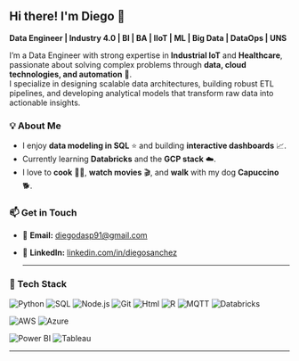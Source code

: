 ## Hi there! I'm Diego 👋  
**Data Engineer | Industry 4.0 | BI | BA | IIoT | ML | Big Data | DataOps | UNS**

I’m a Data Engineer with strong expertise in **Industrial IoT** and **Healthcare**, passionate about solving complex problems through **data, cloud technologies, and automation** 🤖.  
I specialize in designing scalable data architectures, building robust ETL pipelines, and developing analytical models that transform raw data into actionable insights.

### 💡 About Me
- I enjoy **data modeling in SQL** ⭐ and building **interactive dashboards** 📈.  
- Currently learning **Databricks** and the **GCP stack** ☁️.  
- I love to **cook** 👨‍🍳, **watch movies** 🎬, and **walk** with my dog **Capuccino** 🐕.  

### 📫 Get in Touch
- 📧 **Email:** [diegodasp91@gmail.com](mailto:diegodasp91@gmail.com)  
- 💼 **LinkedIn:** [linkedin.com/in/diegosanchez](https://linkedin.com/in/diegosanchez)

  ---

### 🧠 Tech Stack
![[Python](https://img.shields.io/badge/Python-3776AB?style=for-the-badge&logo=python&logoColor=white)](https://img.shields.io/badge/Python-gray?style=flat&logo=python)
![SQL](https://img.shields.io/badge/SQL-gray?style=flat&logo=mysql)
![Node.js](https://img.shields.io/badge/Node.js-gray?style=flat&logo=nodedotjs)
![Git](https://img.shields.io/badge/Git-gray?style=flat&logo=git)
![Html](https://img.shields.io/badge/HTML-gray?style=flat&logo=html5)
![R](https://img.shields.io/badge/R-gray?style=flat&logo=r)
![MQTT](https://img.shields.io/badge/MQTT-gray?style=flat&logo=mqtt)
![Databricks](https://img.shields.io/badge/Databricks-gray?style=flat&logo=databricks)

![AWS](https://img.shields.io/badge/AWS-FF9900?style=for-the-badge&logo=amazonaws&logoColor=white)
![Azure](https://img.shields.io/badge/Azure-0078D4?style=for-the-badge&logo=microsoftazure&logoColor=white)

![Power BI](https://img.shields.io/badge/PowerBI-F2C811?style=for-the-badge&logo=powerbi&logoColor=black)
![Tableau](https://img.shields.io/badge/Tableau-E97627?style=for-the-badge&logo=tableau&logoColor=white)

---

<!--
**diegomay91/diegomay91** is a ✨ _special_ ✨ repository because its `README.md` (this file) appears on your GitHub profile.

Here are some ideas to get you started:

- 🔭 I’m currently working on ...
- 🌱 I’m currently learning ...
- 👯 I’m looking to collaborate on ...
- 🤔 I’m looking for help with ...
- 💬 Ask me about ...
- 📫 How to reach me: ...
- 😄 Pronouns: ...
- ⚡ Fun fact: ...
-->
